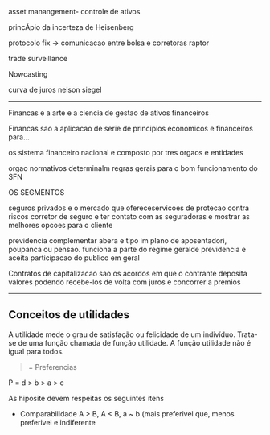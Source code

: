 asset manangement- controle de ativos

princÃ­pio da incerteza de Heisenberg 

protocolo fix -> comunicacao entre bolsa e corretoras
raptor


trade surveillance

Nowcasting

curva de juros
nelson siegel


---

Financas e a arte e a ciencia de gestao de ativos financeiros 

Financas sao a aplicacao de serie de principios economicos e financeiros para...

os sistema financeiro nacional
e composto por tres orgaos e entidades

orgao normativos determinalm regras gerais para o bom funcionamento do SFN

OS SEGMENTOS

seguros privados
e o mercado que ofereceservicoes de protecao contra riscos
corretor de seguro e ter contato com as seguradoras e mostrar as melhores opcoes para o cliente



previdencia complementar abera e tipo im plano de aposentadori, poupanca ou pensao. funciona a parte do regime geralde previdencia e aceita participacao do publico em geral

Contratos de capitalizacao sao os acordos em que o contrante deposita valores podendo recebe-los de volta com juros e concorrer  a premios


----



## Conceitos de utilidades

A utilidade mede o grau de satisfação ou felicidade de um indivíduo. Trata-se de uma função chamada de função utilidade. A função utilidade não é igual para todos.

> = Preferencias

P = d > b > a > c

As hiposite devem respeitas os seguintes itens

- Comparabilidade A > B, A < B, a ~ b
(mais preferivel que, menos preferivel e indiferente

